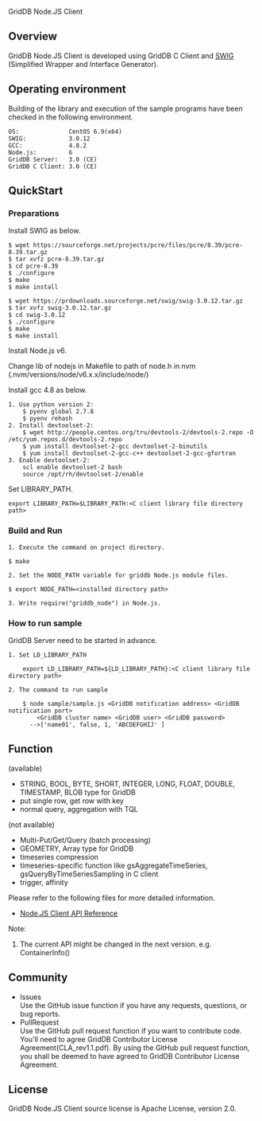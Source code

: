 GridDB Node.JS Client

## Overview

GridDB Node.JS Client is developed using GridDB C Client and [SWIG](http://www.swig.org/) (Simplified Wrapper and Interface Generator).  

## Operating environment

Building of the library and execution of the sample programs have been checked in the following environment.

    OS:              CentOS 6.9(x64)
    SWIG:            3.0.12
    GCC:             4.8.2
    Node.js:         6
    GridDB Server:   3.0 (CE)
    GridDB C Client: 3.0 (CE)

## QuickStart
### Preparations

Install SWIG as below.

    $ wget https://sourceforge.net/projects/pcre/files/pcre/8.39/pcre-8.39.tar.gz
    $ tar xvfz pcre-8.39.tar.gz
    $ cd pcre-8.39
    $ ./configure
    $ make
    $ make install

    $ wget https://prdownloads.sourceforge.net/swig/swig-3.0.12.tar.gz
    $ tar xvfz swig-3.0.12.tar.gz
    $ cd swig-3.0.12
    $ ./configure
    $ make
    $ make install

Install Node.js v6.

Change lib of nodejs in Makefile to path of node.h in nvm (.nvm/versions/node/v6.x.x/include/node/)

Install gcc 4.8 as below.

    1. Use python version 2:
        $ pyenv global 2.7.8
        $ pyenv rehash
    2. Install devtoolset-2:
        $ wget http://people.centos.org/tru/devtools-2/devtools-2.repo -O /etc/yum.repos.d/devtools-2.repo
        $ yum install devtoolset-2-gcc devtoolset-2-binutils
        $ yum install devtoolset-2-gcc-c++ devtoolset-2-gcc-gfortran
    3. Enable devtoolset-2:
        scl enable devtoolset-2 bash
        source /opt/rh/devtoolset-2/enable

Set LIBRARY_PATH. 

    export LIBRARY_PATH=$LIBRARY_PATH:<C client library file directory path>

### Build and Run 

    1. Execute the command on project directory.

    $ make

    2. Set the NODE_PATH variable for griddb Node.js module files.
    
    $ export NODE_PATH=<installed directory path>

    3. Write require("griddb_node") in Node.js.

### How to run sample

GridDB Server need to be started in advance.

    1. Set LD_LIBRARY_PATH

        export LD_LIBRARY_PATH=${LD_LIBRARY_PATH}:<C client library file directory path>

    2. The command to run sample

        $ node sample/sample.js <GridDB notification address> <GridDB notification port>
            <GridDB cluster name> <GridDB user> <GridDB password>
          -->['name01', false, 1, 'ABCDEFGHIJ' ]

## Function

(available)
- STRING, BOOL, BYTE, SHORT, INTEGER, LONG, FLOAT, DOUBLE, TIMESTAMP, BLOB type for GridDB
- put single row, get row with key
- normal query, aggregation with TQL

(not available)
- Multi-Put/Get/Query (batch processing)
- GEOMETRY, Array type for GridDB
- timeseries compression
- timeseries-specific function like gsAggregateTimeSeries, gsQueryByTimeSeriesSampling in C client
- trigger, affinity

Please refer to the following files for more detailed information.  
- [Node.JS Client API Reference](https://griddb.github.io/go_client/NodejsAPIReference.htm)

Note:
1. The current API might be changed in the next version. e.g. ContainerInfo()

## Community

  * Issues  
    Use the GitHub issue function if you have any requests, questions, or bug reports. 
  * PullRequest  
    Use the GitHub pull request function if you want to contribute code.
    You'll need to agree GridDB Contributor License Agreement(CLA_rev1.1.pdf).
    By using the GitHub pull request function, you shall be deemed to have agreed to GridDB Contributor License Agreement.

## License
  
  GridDB Node.JS Client source license is Apache License, version 2.0.
